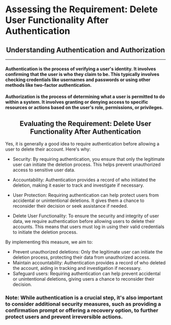 # Assessing the Requirement: Delete User Functionality After Authentication

<h2 align=center>Understanding Authentication and Authorization</h2>
<hr/>

<h4>Authentication is the process of verifying a user's identity. It involves confirming that the user is who they claim to be. This typically involves checking credentials like usernames and passwords or using other methods like two-factor authentication.</h4>
<h4>Authorization is the process of determining what a user is permitted to do within a system. It involves granting or denying access to specific resources or actions based on the user's role, permissions, or privileges.</h4>

<h2 align = center>Evaluating the Requirement: Delete User Functionality After Authentication</h2>

Yes, it is generally a good idea to require authentication before allowing a user to delete their account. Here's why:

- Security: By requiring authentication, you ensure that only the legitimate user can initiate the deletion process. This helps prevent unauthorized access to sensitive user data.
- Accountability: Authentication provides a record of who initiated the deletion, making it easier to track and investigate if necessary.
- User Protection: Requiring authentication can help protect users from accidental or unintentional deletions. It gives them a chance to reconsider their decision or seek assistance if needed.

- Delete User Functionality: To ensure the security and integrity of user data, we require authentication before allowing users to delete their accounts. This means that users must log in using their valid credentials to initiate the deletion process.

By implementing this measure, we aim to:

- Prevent unauthorized deletions: Only the legitimate user can initiate the deletion process, protecting their data from unauthorized access.
- Maintain accountability: Authentication provides a record of who deleted the account, aiding in tracking and investigation if necessary.
- Safeguard users: Requiring authentication can help prevent accidental or unintentional deletions, giving users a chance to reconsider their decision.
### Note: While authentication is a crucial step, it's also important to consider additional security measures, such as providing a confirmation prompt or offering a recovery option, to further protect users and prevent irreversible actions.
